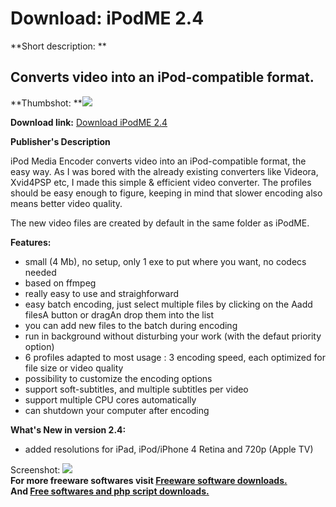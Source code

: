 # Download: iPodME 2.4

**Short description: **

## Converts video into an iPod-compatible format.

  
**Thumbshot: **![](http://www.freewarefiles.com/screenshot/ipodme_md.jpg)   
  
**Download link:** [Download iPodME 2.4](http://freesoftwares.boysofts.com/IPodME_program_48050.html)  
  

**Publisher's Description**  
  

iPod Media Encoder converts video into an iPod-compatible format, the easy
way. As I was bored with the already existing converters like Videora,
Xvid4PSP etc, I made this simple & efficient video converter. The profiles
should be easy enough to figure, keeping in mind that slower encoding also
means better video quality.

The new video files are created by default in the same folder as iPodME.

**Features:**

  * small (4 Mb), no setup, only 1 exe to put where you want, no codecs needed 
  * based on ffmpeg 
  * really easy to use and straighforward 
  * easy batch encoding, just select multiple files by clicking on the Aadd filesA button or dragAn drop them into the list 
  * you can add new files to the batch during encoding 
  * run in background without disturbing your work (with the defaut priority option) 
  * 6 profiles adapted to most usage : 3 encoding speed, each optimized for file size or video quality 
  * possibility to customize the encoding options 
  * support soft-subtitles, and multiple subtitles per video 
  * support multiple CPU cores automatically 
  * can shutdown your computer after encoding 

**What's New in version 2.4:**

  * added resolutions for iPad, iPod/iPhone 4 Retina and 720p (Apple TV) 

  
  
Screenshot: ![](http://www.freewarefiles.com/screenshot/ipodme.jpg)  
**For more freeware softwares visit [Freeware software downloads.](http://freesoftwares.boysofts.com/)**   
**And [Free softwares and php script downloads.](http://www.boysofts.com/)**

